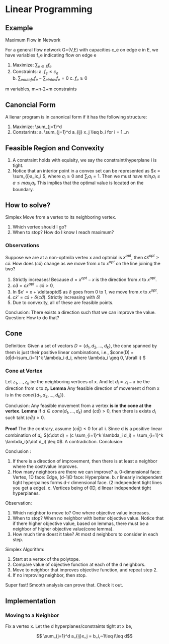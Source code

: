 <script type="text/javascript" src="http://cdn.mathjax.org/mathjax/latest/MathJax.js?config=default"></script>

# Linear Programming

## Example
Maximum Flow in Network

For a general flow network G=(V,E) with capacities c_e on edge e in E, we have variables f_e indicating flow on edge e

1. Maximize: $\sum_{e\in E} f_e$
2. Constraints:
  a. $f_e \leq c_e$  
  b. $\sum_{e out of v} f_e - \sum_{e into v} f_e = 0$
  c. $f_e \geq 0$

m variables, m+n-2+m constraints

## Canoncial Form
A lienar program is in canonical form if it has the following structure:

1. Maximize: \sum_{j=1}^d 
2. Constarints:
  a. \sum_{j=1}^d a_{ij} x_j \leq b_i for i = 1...n
  

## Feasible Region and Convexity 
1. A constraint holds with equlaity, we say the constraint/hyperplane i is tight. 
2. Notice that an interior point in a convex set can be represented as $x = \sum_{i}a_ix_i $, where $a_i\geq0$ and $\sum_{i} a_i = 1$. Then we must have $min_i a_i \leq a \leq max_i a_i$. This implies that the optimal value is located on the boundary.

## How to solve?
Simplex 
Move from a vertex to its neighboring vertex. 

1. Which vertex should I go? 
2. When to stop? How do I know I reach maximum?

### Observations 
Suppose we are at a non-optmila vertex x and optmial is $x^{opt}$, then $c\dot x^{opt} > c\dot x$. 
How does $(c\dot x)$ change as we move from $x$ to $x^{opt}$ on the line joining the two?

1. Strictly increases! Because $d = x^{opt}-x$ is the direction from $x$ to $x^{opt}$.
2. $c\dot d = c\dot x^{opt} - c\dot x > 0$.
3. In $x' = x + \deltaoptd$ as $\delta$ goes from 0 to 1, we move from $x$ to $x^{opt}$.
4. $c\dot x' = c\dot x + \delta(c\dot d)$. Strictly increasing with $\delta$! 
5. Due to convexity, all of these are feasible points. 

Conclusion: There exists a direction such that we can improve the value. 
Question: How to do that? 

## Cone
Definition:
Given a set of vectors $D = \{d_1, d_2, ..., d_k\}$, the cone spanned by them is just their positive linear combinations, i.e.,
$cone(D) = \{d|d=\sum_{i=1}^k \lambda_i d_i, where \lambda_i \geq 0, \forall i\} $

### Cone at Vertex 
Let $z_1, ..., z_k$ be the neighboring vertices of x. And let $d_i = z_i - x$ be the direction from x to $z_i$. 
__Lemma__ 
Any feasible direction of movement d from x is in the $cone(\{d_1, d_2, ..., d_k\})$. 

Conclusion: Any feasible movement from a vertex __is in the cone at the vertex__. 
__Lemma__
If $d\in cone({d_1, ..., d_k})$ and $(c\dot d) > 0$, then there is exists $d_i$ such taht $(c\dot d_i) > 0$. 

__Proof__
The the contrary, assume $(c\dot d_i) \leq 0$ for all i. Since d is a positive linear combination of $d_i$, $(c\dot d) = (c \sum_{i=1}^k \lambda_i d_i) = \sum_{i=1}^k \lambda_i(c\dot d_i) \leq 0$. A contradiction. 
Conclusion: 

Conclusion : 

1. If there is a direction of improvement, then there is at least a neighbor where the cost/value improves.
2. How many neighbors are there we can improve? 
  a. 0-dimensional face: Vertex, 1D face: Edge, (d-1)D face: Hyperplane.
  b. r linearly independent tight hyperpalnes forms d-r dimensional face. (2 independent tight lines you get a edge). 
  c. Vertices being of 0D, d linear independent tight hyperplanes. 


Observation:

1. Which neighbor to move to? One where objective value increases.
2. When to stop? When no neighbor with better objective value. Notice that if there higher objective value, based on lemmas, there must be a neighbor of higher objective value(cone lemma).
3. How much time doest it take? At most d neighbors to consider in each step.

Simplex Algorithm:

1. Start at a vertex of the polytope.
2. Compare value of objective function at each of the d neighbors.
3. Move to neighbor that improves objective function, and repeat step 2.
4. If no improving neighbor, then stop. 

Super fast! Smooth analysis can prove that. Check it out. 

## Implementation
### Moving to a Neighbor
Fix a vertex x. Let the d hyperplanes/constraints tight at x be,

$$ \sum_{j=1}^d a_{ij}x_j = b_i,~1\leq i\leq d$$






